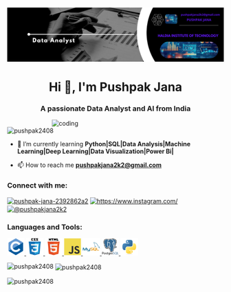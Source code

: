 ![LOGO](https://github.com/pushpak2408/pushpak2408/blob/main/PUSHPAK%20JANA%20(1).png)
<h1 align="center">Hi 👋, I'm Pushpak Jana</h1>
<h3 align="center">A passionate Data Analyst and AI from India</h3>
<img align="right" alt="coding" width="400"src="https://encrypted-tbn0.gstatic.com/images?q=tbn:ANd9GcT4GXlmTSnupj0q7VOxptpS2du00rHVfXfOAg&s"> 
<p align="left"> <img src="https://komarev.com/ghpvc/?username=pushpak2408&label=Profile%20views&color=0e75b6&style=flat" alt="pushpak2408" /> </p>

- 🌱 I’m currently learning **Python|SQL|Data Analysis|Machine Learning|Deep Learning|Data Visualization|Power Bi|**

- 📫 How to reach me **pushpakjana2k2@gmail.com**

<h3 align="left">Connect with me:</h3>
<p align="left">
<a href="https://linkedin.com/in/pushpak-jana-2392862a2" target="blank"><img align="center" src="https://raw.githubusercontent.com/rahuldkjain/github-profile-readme-generator/master/src/images/icons/Social/linked-in-alt.svg" alt="pushpak-jana-2392862a2" height="30" width="40" /></a>
<a href="https://instagram.com/https://www.instagram.com/" target="blank"><img align="center" src="https://raw.githubusercontent.com/rahuldkjain/github-profile-readme-generator/master/src/images/icons/Social/instagram.svg" alt="https://www.instagram.com/" height="30" width="40" /></a>
<a href="https://www.hackerrank.com/@pushpakjana2k2" target="blank"><img align="center" src="https://raw.githubusercontent.com/rahuldkjain/github-profile-readme-generator/master/src/images/icons/Social/hackerrank.svg" alt="@pushpakjana2k2" height="30" width="40" /></a>
</p>

<h3 align="left">Languages and Tools:</h3>
<p align="left"> <a href="https://www.cprogramming.com/" target="_blank" rel="noreferrer"> <img src="https://raw.githubusercontent.com/devicons/devicon/master/icons/c/c-original.svg" alt="c" width="40" height="40"/> </a> <a href="https://www.w3schools.com/css/" target="_blank" rel="noreferrer"> <img src="https://raw.githubusercontent.com/devicons/devicon/master/icons/css3/css3-original-wordmark.svg" alt="css3" width="40" height="40"/> </a> <a href="https://www.w3.org/html/" target="_blank" rel="noreferrer"> <img src="https://raw.githubusercontent.com/devicons/devicon/master/icons/html5/html5-original-wordmark.svg" alt="html5" width="40" height="40"/> </a> <a href="https://developer.mozilla.org/en-US/docs/Web/JavaScript" target="_blank" rel="noreferrer"> <img src="https://raw.githubusercontent.com/devicons/devicon/master/icons/javascript/javascript-original.svg" alt="javascript" width="40" height="40"/> </a> <a href="https://www.mysql.com/" target="_blank" rel="noreferrer"> <img src="https://raw.githubusercontent.com/devicons/devicon/master/icons/mysql/mysql-original-wordmark.svg" alt="mysql" width="40" height="40"/> </a> <a href="https://www.postgresql.org" target="_blank" rel="noreferrer"> <img src="https://raw.githubusercontent.com/devicons/devicon/master/icons/postgresql/postgresql-original-wordmark.svg" alt="postgresql" width="40" height="40"/> </a> <a href="https://www.python.org" target="_blank" rel="noreferrer"> <img src="https://raw.githubusercontent.com/devicons/devicon/master/icons/python/python-original.svg" alt="python" width="40" height="40"/> </a> </p>

<p><img align="left" src="https://github-readme-stats.vercel.app/api/top-langs?username=pushpak2408&show_icons=true&locale=en&layout=compact" alt="pushpak2408" /></p>

<p>&nbsp;<img align="center" src="https://github-readme-stats.vercel.app/api?username=pushpak2408&show_icons=true&locale=en" alt="pushpak2408" /></p>

<p><img align="center" src="https://github-readme-streak-stats.herokuapp.com/?user=pushpak2408&" alt="pushpak2408" /></p>

